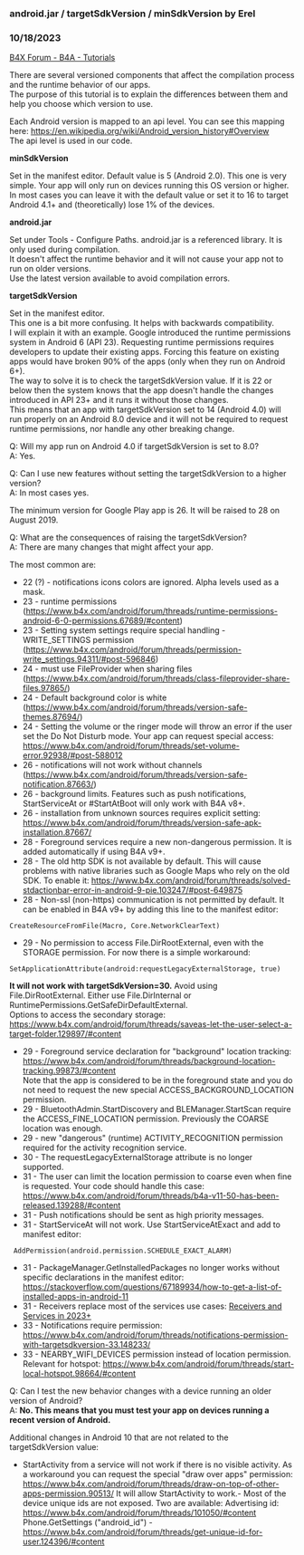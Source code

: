 ### android.jar / targetSdkVersion / minSdkVersion by Erel
### 10/18/2023
[B4X Forum - B4A - Tutorials](https://www.b4x.com/android/forum/threads/87610/)

There are several versioned components that affect the compilation process and the runtime behavior of our apps.  
The purpose of this tutorial is to explain the differences between them and help you choose which version to use.  
  
Each Android version is mapped to an api level. You can see this mapping here: <https://en.wikipedia.org/wiki/Android_version_history#Overview>  
The api level is used in our code.  
  
**minSdkVersion**  
  
Set in the manifest editor. Default value is 5 (Android 2.0). This one is very simple. Your app will only run on devices running this OS version or higher.  
In most cases you can leave it with the default value or set it to 16 to target Android 4.1+ and (theoretically) lose 1% of the devices.  
  
**android.jar**  
  
Set under Tools - Configure Paths. android.jar is a referenced library. It is only used during compilation.  
It doesn't affect the runtime behavior and it will not cause your app not to run on older versions.  
Use the latest version available to avoid compilation errors.  
  
**targetSdkVersion**  
  
Set in the manifest editor.  
This one is a bit more confusing. It helps with backwards compatibility.  
I will explain it with an example. Google introduced the runtime permissions system in Android 6 (API 23). Requesting runtime permissions requires developers to update their existing apps. Forcing this feature on existing apps would have broken 90% of the apps (only when they run on Android 6+).  
The way to solve it is to check the targetSdkVersion value. If it is 22 or below then the system knows that the app doesn't handle the changes introduced in API 23+ and it runs it without those changes.  
This means that an app with targetSdkVersion set to 14 (Android 4.0) will run properly on an Android 8.0 device and it will not be required to request runtime permissions, nor handle any other breaking change.  
  
Q: Will my app run on Android 4.0 if targetSdkVersion is set to 8.0?  
A: Yes.  
  
Q: Can I use new features without setting the targetSdkVersion to a higher version?  
A: In most cases yes.  
  
The minimum version for Google Play app is 26. It will be raised to 28 on August 2019.  
  
Q: What are the consequences of raising the targetSdkVersion?  
A: There are many changes that might affect your app.  
  
The most common are:  
- 22 (?) - notifications icons colors are ignored. Alpha levels used as a mask.  
- 23 - runtime permissions (<https://www.b4x.com/android/forum/threads/runtime-permissions-android-6-0-permissions.67689/#content>)  
- 23 - Setting system settings require special handling - WRITE\_SETTINGS permission (<https://www.b4x.com/android/forum/threads/permission-write_settings.94311/#post-596846>)  
- 24 - must use FileProvider when sharing files (<https://www.b4x.com/android/forum/threads/class-fileprovider-share-files.97865/>)  
- 24 - Default background color is white (<https://www.b4x.com/android/forum/threads/version-safe-themes.87694/>)  
- 24 - Setting the volume or the ringer mode will throw an error if the user set the Do Not Disturb mode. Your app can request special access: <https://www.b4x.com/android/forum/threads/set-volume-error.92938/#post-588012>  
- 26 - notifications will not work without channels (<https://www.b4x.com/android/forum/threads/version-safe-notification.87663/>)  
- 26 - background limits. Features such as push notifications, StartServiceAt or #StartAtBoot will only work with B4A v8+.  
- 26 - installation from unknown sources requires explicit setting: <https://www.b4x.com/android/forum/threads/version-safe-apk-installation.87667/>  
- 28 - Foreground services require a new non-dangerous permission. It is added automatically if using B4A v9+.  
- 28 - The old http SDK is not available by default. This will cause problems with native libraries such as Google Maps who rely on the old SDK. To enable it: <https://www.b4x.com/android/forum/threads/solved-stdactionbar-error-in-android-9-pie.103247/#post-649875>  
- 28 - Non-ssl (non-https) communication is not permitted by default. It can be enabled in B4A v9+ by adding this line to the manifest editor:  

```B4X
CreateResourceFromFile(Macro, Core.NetworkClearText)
```

  
  
- 29 - No permission to access File.DirRootExternal, even with the STORAGE permission. For now there is a simple workaround:  

```B4X
SetApplicationAttribute(android:requestLegacyExternalStorage, true)
```

  
**It will not work with targetSdkVersion=30.** Avoid using File.DirRootExternal. Either use File.DirInternal or RuntimePermissions.GetSafeDirDefaultExternal.  
Options to access the secondary storage: <https://www.b4x.com/android/forum/threads/saveas-let-the-user-select-a-target-folder.129897/#content>  
- 29 - Foreground service declaration for "background" location tracking: <https://www.b4x.com/android/forum/threads/background-location-tracking.99873/#content>  
Note that the app is considered to be in the foreground state and you do not need to request the new special ACCESS\_BACKGROUND\_LOCATION permission.  
- 29 - BluetoothAdmin.StartDiscovery and BLEManager.StartScan require the ACCESS\_FINE\_LOCATION permission. Previously the COARSE location was enough.  
- 29 - new "dangerous" (runtime) ACTIVITY\_RECOGNITION permission required for the activity recognition service.  
- 30 - The requestLegacyExternalStorage attribute is no longer supported.  
- 31 - The user can limit the location permission to coarse even when fine is requested. Your code should handle this case: <https://www.b4x.com/android/forum/threads/b4a-v11-50-has-been-released.139288/#content>  
- 31 - Push notifications should be sent as high priority messages.  
- 31 - StartServiceAt will not work. Use StartServiceAtExact and add to manifest editor:  

```B4X
 AddPermission(android.permission.SCHEDULE_EXACT_ALARM)
```

  
- 31 - PackageManager.GetInstalledPackages no longer works without specific declarations in the manifest editor: <https://stackoverflow.com/questions/67189934/how-to-get-a-list-of-installed-apps-in-android-11>  
- 31 - Receivers replace most of the services use cases: [Receivers and Services in 2023+](https://www.b4x.com/android/forum/threads/145370/#content)  
- 33 - Notifications require permission: <https://www.b4x.com/android/forum/threads/notifications-permission-with-targetsdkversion-33.148233/>  
- 33 - NEARBY\_WIFI\_DEVICES permission instead of location permission. Relevant for hotspot: <https://www.b4x.com/android/forum/threads/start-local-hotspot.98664/#content>  
  
  
  
Q: Can I test the new behavior changes with a device running an older version of Android?  
A: **No. This means that you must test your app on devices running a recent version of Android.**  
  
Additional changes in Android 10 that are not related to the targetSdkVersion value:  

- StartActivity from a service will not work if there is no visible activity. As a workaround you can request the special "draw over apps" permission: <https://www.b4x.com/android/forum/threads/draw-on-top-of-other-apps-permission.90513/>
It will allow StartActivity to work.- Most of the device unique ids are not exposed. Two are available:
Advertising id: <https://www.b4x.com/android/forum/threads/101050/#content>
Phone.GetSettings ("android\_id") - <https://www.b4x.com/android/forum/threads/get-unique-id-for-user.124396/#content>